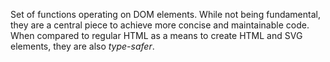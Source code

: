 Set of functions operating on DOM elements. While not being fundamental, they are a central piece to achieve more
concise and maintainable code. When compared to regular HTML as a means to create HTML and SVG elements, they are also
*type-safer*.
